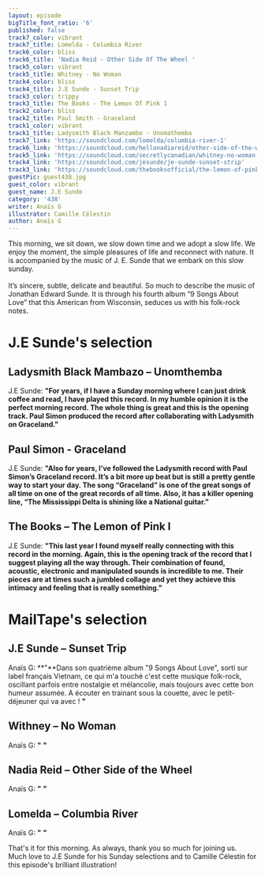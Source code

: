 ```yaml
---
layout: episode
bigTitle_font_ratio: '6'
published: false
track7_color: vibrant
track7_title: Lomelda - Columbia River
track6_color: bliss
track6_title: 'Nadia Reid - Other Side Of The Wheel '
track5_color: vibrant
track5_title: Whitney - No Woman
track4_color: bliss
track4_title: J.E Sunde - Sunset Trip
track3_color: trippy
track3_title: The Books - The Lemon Of Pink 1
track2_color: bliss
track2_title: Paul Smith - Graceland
track1_color: vibrant
track1_title: Ladysmith Black Manzambo - Unomathemba
track7_link: 'https://soundcloud.com/lomelda/columbia-river-1'
track6_link: 'https://soundcloud.com/hellonadiareid/other-side-of-the-wheel'
track5_link: 'https://soundcloud.com/secretlycanadian/whitney-no-woman'
track4_link: 'https://soundcloud.com/jesunde/je-sunde-sunset-strip'
track3_link: 'https://soundcloud.com/thebooksofficial/the-lemon-of-pink-i'
guestPic: guest438.jpg
guest_color: vibrant
guest_name: J.E Sunde
category: '438'
writer: Anaïs G
illustrator: Camille Célestin
author: Anaïs G
---
```

<p id="introduction">This morning, we sit down, we slow down time and we adopt a slow life. We enjoy the moment, the simple pleasures of life and reconnect with nature. It is accompanied by the music of J. E. Sunde that we embark on this slow sunday.
<br><br>
 It’s sincere, subtle, delicate and beautiful. So much to describe the music of Jonathan Edward Sunde. It is through his fourth album “9 Songs About Love” that this American from Wisconsin, seduces us with his folk-rock notes.
</p>


# J.E Sunde's selection

## Ladysmith Black Mambazo – Unomthemba 
J.E Sunde: **"**For years, if I have a Sunday morning where I can just drink coffee and read, I have played this record. In my humble opinion it is the perfect morning record. The whole thing is great and this is the opening track. Paul Simon produced the record after collaborating with Ladysmith on Graceland.**"**

## Paul Simon - Graceland
J.E Sunde: **"**Also for years, I’ve followed the Ladysmith record with Paul Simon’s Graceland record. It’s a bit more up beat but is still a pretty gentle way to start your day. The song “Graceland” is one of the great songs of all time on one of the great records of all time. Also, it has a killer opening line, “The Mississippi Delta is shining like a National guitar.**"**

## The Books  – The Lemon of Pink I
J.E Sunde: **"**This last year I found myself really connecting with this record in the morning. Again, this is the opening track of the record that I suggest playing all the way through. Their combination of found, acoustic, electronic and manipulated sounds is incredible to me. Their pieces are at times such a jumbled collage and yet they achieve this intimacy and feeling that is really something.**"**


# MailTape's selection

## J.E Sunde – Sunset Trip
Anaïs G: **"**Dans son quatrième album "9 Songs About Love", sorti sur label français Vietnam, ce qui m'a touché c'est cette musique folk-rock, oscillant parfois entre nostalgie et mélancolie, mais toujours avec cette bon humeur assumée. A écouter en trainant sous la couette, avec le petit-déjeuner qui va avec !  **"**

## Withney – No Woman
Anaïs G: **"** **"**

## Nadia Reid – Other Side of the Wheel
Anaïs G: **"** **"**

## Lomelda – Columbia River
Anaïs G: **"** **"**


<p id="outroduction">That's it for this morning. As always, thank you so much for joining us. Much love to J.E Sunde for his Sunday selections and to Camille Célestin for this episode's brilliant illustration!</p>
